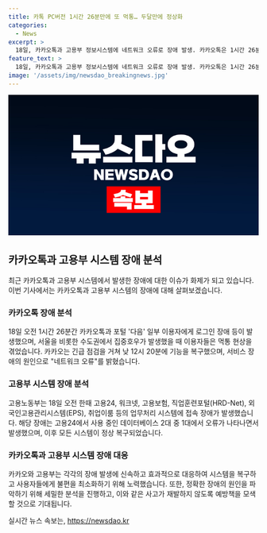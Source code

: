 ```yaml
---
title: 카톡 PC버전 1시간 26분만에 또 먹통… 두달만에 정상화
categories:
  - News
excerpt: >
  18일, 카카오톡과 고용부 정보시스템에 네트워크 오류로 장애 발생. 카카오톡은 1시간 26분간 접속 불가 후 긴급 점검으로 복구. 정부 운영 홈페이지도 접속 오류 발생. 고용부 정보시스템도 일시적 접속 장애. 카카오 창업자에 대한 검찰 구속영장 청구와 중복되며 내부 혼란. 2달 전 카카오톡 장애로 시정조치 요구받은 바 있음.
feature_text: >
  18일, 카카오톡과 고용부 정보시스템에 네트워크 오류로 장애 발생. 카카오톡은 1시간 26분간 접속 불가 후 긴급 점검으로 복구. 정부 운영 홈페이지도 접속 오류 발생. 고용부 정보시스템도 일시적 접속 장애. 카카오 창업자에 대한 검찰 구속영장 청구와 중복되며 내부 혼란. 2달 전 카카오톡 장애로 시정조치 요구받은 바 있음.
image: '/assets/img/newsdao_breakingnews.jpg'
---
```


<p><img src="/assets/img/newsdao_breakingnews.jpg" alt="firstkoreanews 속보" /></p>

<h2 data-ke-size="size26">카카오톡과 고용부 시스템 장애 분석</h2>

<p data-ke-size="size16">최근 카카오톡과 고용부 시스템에서 발생한 장애에 대한 이슈가 화제가 되고 있습니다. 이번 기사에서는 카카오톡과 고용부 시스템의 장애에 대해 살펴보겠습니다.</p>

<h3>카카오톡 장애 분석</h3>

<p data-ke-size="size16">18일 오전 1시간 26분간 카카오톡과 포털 '다음' 일부 이용자에게 로그인 장애 등이 발생했으며, 서울을 비롯한 수도권에서 집중호우가 발생했을 때 이용자들은 먹통 현상을 겪었습니다. 카카오는 긴급 점검을 거쳐 낮 12시 20분에 기능을 복구했으며, 서비스 장애의 원인으로 "네트워크 오류"를 밝혔습니다.</p>

<h3>고용부 시스템 장애 분석</h3>

<p data-ke-size="size16">고용노동부는 18일 오전 한때 고용24, 워크넷, 고용보험, 직업훈련포털(HRD-Net), 외국인고용관리시스템(EPS), 취업이룸 등의 업무처리 시스템에 접속 장애가 발생했습니다. 해당 장애는 고용24에서 사용 중인 데이터베이스 2대 중 1대에서 오류가 나타나면서 발생했으며, 이후 모든 시스템이 정상 복구되었습니다.</p>

<h3>카카오톡과 고용부 시스템 장애 대응</h3>

<p data-ke-size="size16">카카오와 고용부는 각각의 장애 발생에 신속하고 효과적으로 대응하여 시스템을 복구하고 사용자들에게 불편을 최소화하기 위해 노력했습니다. 또한, 정확한 장애의 원인을 파악하기 위해 세밀한 분석을 진행하고, 이와 같은 사고가 재발하지 않도록 예방책을 모색할 것으로 기대됩니다.</p>
실시간 뉴스 속보는, <a href="https://newsdao.kr" rel="dofollow">https://newsdao.kr</a>


